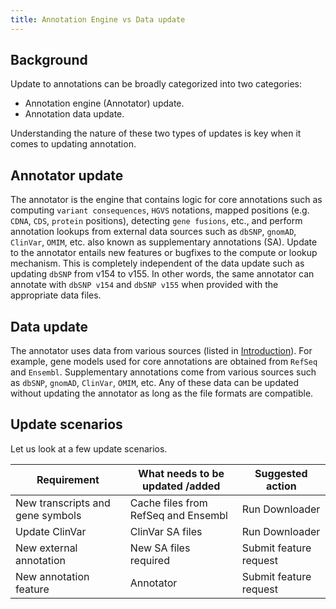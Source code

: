```yaml
---
title: Annotation Engine vs Data update
---
```


## Background

Update to annotations can be broadly categorized into two categories:

- Annotation engine (Annotator) update.
- Annotation data update.

Understanding the nature of these two types of updates is key when it comes to updating annotation.

## Annotator update

The annotator is the engine that contains logic for core annotations such as computing `variant consequences`, `HGVS` notations, mapped positions (e.g. `CDNA`, `CDS`, `protein` positions), detecting `gene fusions`, etc., and perform annotation lookups from external data sources such as `dbSNP`, `gnomAD`, `ClinVar`, `OMIM`, etc. also known as supplementary annotations (SA). Update to the annotator entails new features or bugfixes to the compute or lookup mechanism. This is completely independent of the data update such as updating `dbSNP` from v154 to v155. In other words, the same annotator can annotate with `dbSNP v154` and `dbSNP v155` when provided with the appropriate data files.

## Data update

The annotator uses data from various sources (listed in [Introduction](../introduction/introduction.mdx)). For example, gene models used for core annotations are obtained from `RefSeq` and `Ensembl`. Supplementary annotations come from various sources such as `dbSNP`, `gnomAD`, `ClinVar`, `OMIM`, etc. Any of these data can be updated without updating the annotator as long as the file formats are compatible.

## Update scenarios

Let us look at a few update scenarios.

| Requirement                      | What needs to be updated /added     | Suggested action       |
| -------------------------------- | ----------------------------------- | ---------------------- |
| New transcripts and gene symbols | Cache files from RefSeq and Ensembl | Run Downloader         |
| Update ClinVar                   | ClinVar SA files                    | Run Downloader         |
| New external annotation          | New SA files required               | Submit feature request |
| New annotation feature           | Annotator                           | Submit feature request |